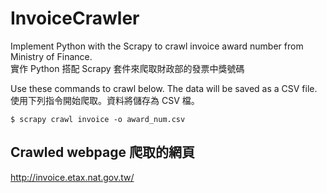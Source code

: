 # InvoiceCrawler
Implement Python with the Scrapy to crawl invoice award number from Ministry of Finance.  
實作 Python 搭配 Scrapy 套件來爬取財政部的發票中獎號碼

Use these commands to crawl below. The data will be saved as a CSV file.  
使用下列指令開始爬取。資料將儲存為 CSV 檔。

    $ scrapy crawl invoice -o award_num.csv

## Crawled webpage 爬取的網頁
<http://invoice.etax.nat.gov.tw/>